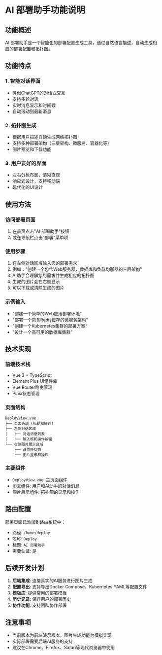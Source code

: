 # AI 部署助手功能说明

## 功能概述

AI 部署助手是一个智能化的部署配置生成工具，通过自然语言描述，自动生成相应的部署配置和拓扑图。

## 功能特点

### 1. 智能对话界面
- 类似ChatGPT的对话式交互
- 支持多轮对话
- 实时消息显示和时间戳
- 自动滚动到最新消息

### 2. 拓扑图生成
- 根据用户描述自动生成网络拓扑图
- 支持多种部署架构（三层架构、微服务、容器化等）
- 图片预览和下载功能

### 3. 用户友好的界面
- 左右分栏布局，清晰直观
- 响应式设计，支持移动端
- 现代化的UI设计

## 使用方法

### 访问部署页面
1. 在首页点击"AI 部署助手"按钮
2. 或在导航栏点击"部署"菜单项

### 使用步骤
1. 在左侧对话区域输入您的部署需求
2. 例如："创建一个包含Web服务器、数据库和负载均衡器的三层架构"
3. AI助手会理解您的需求并生成相应的拓扑图
4. 生成的图片会在右侧显示
5. 可以下载或清除生成的图片

### 示例输入
- "创建一个简单的Web应用部署环境"
- "部署一个包含Redis缓存的微服务架构"
- "创建一个Kubernetes集群的部署方案"
- "设计一个高可用的数据库集群"

## 技术实现

### 前端技术栈
- Vue 3 + TypeScript
- Element Plus UI组件库
- Vue Router路由管理
- Pinia状态管理

### 页面结构
```
DeployView.vue
├── 页面头部 (标题和描述)
├── 左侧对话区域
│   ├── 对话消息列表
│   └── 输入框和操作按钮
└── 右侧图片展示区域
    ├── 占位符状态
    └── 图片显示和操作
```

### 主要组件
- `DeployView.vue`: 主页面组件
- 消息组件: 用户和AI助手的对话消息
- 图片展示组件: 拓扑图的显示和操作

## 路由配置

部署页面已添加到路由系统中：
- 路径: `/home/deploy`
- 名称: `Deploy`
- 标题: `AI 部署助手`
- 需要认证: 是

## 后续开发计划

1. **后端集成**: 连接真实的AI服务进行图片生成
2. **配置导出**: 支持导出Docker Compose、Kubernetes YAML等配置文件
3. **模板库**: 提供常用的部署模板
4. **历史记录**: 保存用户的部署历史
5. **协作功能**: 支持团队协作部署

## 注意事项

- 当前版本为前端演示版本，图片生成功能为模拟实现
- 实际部署需要后端AI服务的支持
- 建议在Chrome、Firefox、Safari等现代浏览器中使用 